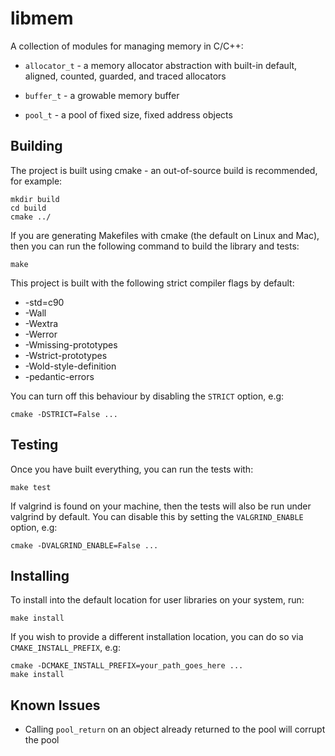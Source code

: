 # libmem

A collection of modules for managing memory in C/C++:

* `allocator_t` - a memory allocator abstraction with built-in default, aligned, counted,
  guarded, and traced allocators

* `buffer_t` - a growable memory buffer

* `pool_t` - a pool of fixed size, fixed address objects


## Building

The project is built using cmake - an out-of-source build is recommended, for example:

	mkdir build
	cd build
	cmake ../

If you are generating Makefiles with cmake (the default on Linux and Mac), then you can
run the following command to build the library and tests:

	make

This project is built with the following strict compiler flags by default:

* -std=c90
* -Wall
* -Wextra
* -Werror
* -Wmissing-prototypes
* -Wstrict-prototypes
* -Wold-style-definition
* -pedantic-errors

You can turn off this behaviour by disabling the `STRICT` option, e.g:

	cmake -DSTRICT=False ...


## Testing

Once you have built everything, you can run the tests with:

	make test

If valgrind is found on your machine, then the tests will also be run under valgrind
by default. You can disable this by setting the `VALGRIND_ENABLE` option, e.g:

	cmake -DVALGRIND_ENABLE=False ...


## Installing

To install into the default location for user libraries on your system, run:

	make install

If you wish to provide a different installation location, you can do so via
`CMAKE_INSTALL_PREFIX`, e.g:

	cmake -DCMAKE_INSTALL_PREFIX=your_path_goes_here ...
	make install


## Known Issues

* Calling `pool_return` on an object already returned to the pool will corrupt the pool

